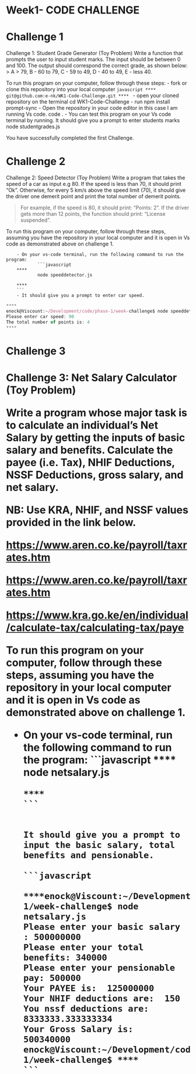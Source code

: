 # Week1- CODE CHALLENGE
<h1>Challenge 1</h1>
Challenge 1: Student Grade Generator (Toy Problem)
Write a function that prompts the user to input student marks. The input should be between 0 and 100. The output should correspond the correct grade, as shown below: 
       > A > 79, B - 60 to 79, C -  59 to 49, D - 40 to 49, E - less 40.

To run this program on your computer, follow through these steps:
        - fork or clone this repository into your local computer
        ```javascript
        ****
                git@github.com:e-nk/WK1-Code-Challenge.git
        ****
        ```
        - open your cloned repository on the terminal
                cd WK1-Code-Challenge
        - run npm install prompt-sync
        - Open the repository in your code editor in this case I am running Vs code.
                code .
        - You can test this program on your Vs code terminal by running. It should give you a prompt to enter students marks
                node studentgrades.js
        
You have successfully completed the first Challenge.

<h1>Challenge 2 </h1>
Challenge 2: Speed Detector (Toy Problem)
Write a program that takes the speed of a car as input e.g 80. If the speed is less than 70, it should print “Ok”. Otherwise, for every 5 km/s above the speed limit (70), it should give the driver one demerit point and print the total number of demerit points.

   > For example, if the speed is 80, it should print: “Points: 2”. If the driver gets more than 12 points, the function should print: “License suspended”.

To run this program on your computer, follow through these steps, assuming you have the repository in your local computer and it is open in Vs code as demonstrated above on challenge 1.

        - On your vs-code terminal, run the following command to run the program:
                ```javascript
        ****
                node speeddetector.js

        ****
        ```
        - It should give you a prompt to enter car speed.
```javascript
****
enock@Viscount:~/Development/code/phase-1/week-challenge$ node speeddetector.js
Please enter car speed: 90
The total number of points is: 4
****
```
   
<h1>Challenge 3 <h1>

Challenge 3: Net Salary Calculator (Toy Problem)

Write a program whose major task is to calculate an individual’s Net Salary by getting the inputs of basic salary and benefits. Calculate the payee (i.e. Tax), NHIF Deductions, NSSF Deductions, gross salary, and net salary. 

NB: Use KRA, NHIF, and NSSF values provided in the link below.

https://www.aren.co.ke/payroll/taxrates.htm 

https://www.aren.co.ke/payroll/taxrates.htm

https://www.kra.go.ke/en/individual/calculate-tax/calculating-tax/paye


To run this program on your computer, follow through these steps, assuming you have the repository in your local computer and it is open in Vs code as demonstrated above on challenge 1.

  - On your vs-code terminal, run the following command to run the program:
                ```javascript
        ****
                node netsalary.js

        ****
        ```


        It should give you a prompt to input the basic salary, total benefits and pensionable.

        ```javascript
       
        ****enock@Viscount:~/Development/code/phase-1/week-challenge$ node netsalary.js
        Please enter your basic salary : 500000000
        Please enter your total benefits: 340000
        Please enter your pensionable pay: 500000
        Your PAYEE is:  125000000
        Your NHIF deductions are:  150
        You nssf deductions are:  8333333.333333334
        Your Gross Salary is:  500340000
        enock@Viscount:~/Development/code/phase-1/week-challenge$ ****
        ```
